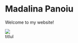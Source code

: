 <html>
 
<body>
  <h1>Madalina Panoiu</h1>
  <p>Welcome to my website!</p>
  <img src="https://content.codecademy.com/articles/github-pages-via-web-app/happy-ice-cream.gif"/>
 <div>titlul</div>
</body>
 
</html>
